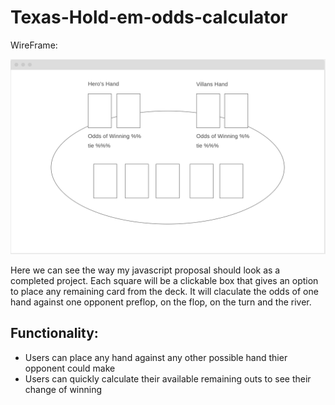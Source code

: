 # Texas-Hold-em-odds-calculator

WireFrame: 

![wireframe](https://github.com/Speneki/Texas-Hold-em-odds-calculator/blob/master/wireframe.png)

Here we can see the way my javascript proposal should look as a completed project. Each square will be a clickable box that gives an option to place any remaining card from the deck. It will claculate the odds of one hand against one opponent preflop, on the flop, on the turn and the river. 

## Functionality: 
  - Users can place any hand against any other possible hand thier opponent could make
  - Users can quickly calculate their available remaining outs to see their change of winning
  
## 
